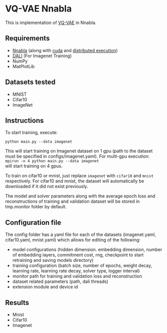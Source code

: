 # VQ-VAE Nnabla

This is implementation of [VQ-VAE](https://arxiv.org/abs/1711.00937) in Nnabla. 

## Requirements

- [Nnabla](https://nnabla.readthedocs.io/en/latest/python/install_on_linux.html#installation) (along with [cuda](https://nnabla.readthedocs.io/en/latest/python/pip_installation_cuda.html#pip-installation-cuda) and [distributed execution](https://nnabla.readthedocs.io/en/latest/python/pip_installation_cuda.html#pip-installation-distributed))
- [DALI](https://docs.nvidia.com/deeplearning/sdk/dali-developer-guide/docs/quickstart.html) (For Imagenet Training)
- NumPy
- MatPlotLib

## Datasets tested

- MNIST
- Cifar10
- ImageNet

## Instructions

To start training, execute:  

`python main.py --data imagenet`     

 This will start training on Imagenet dataset on 1 gpu (path to the dataset must be specified in configs/imagenet.yaml). For multi-gpu execution:
 `mpirun -n 4 python main.py --data imagenet`    
 will start training on 4 gpus.

To train on cifar10 or mnist, just replace `imagenet` with `cifar10` and `mnist` respectively. For cifar10 and mnist, the dataset will automatically be downloaded if 
it did not exist previously.

The model and solver parameters along with the average epoch loss and reconstructions of training and validation dataset will be 
stored in tmp.monitor folder by default. 

## Configuration file

The config folder has a yaml file for each of the datasets (imagenet.yaml, cifar10.yaml, mnist.yaml) which allows for editing of the following: 
- model configurations (hidden dimension. embedding dimension, number of embedding layers, commitment cost, rng, 
checkpoint to start retraining and saving models directory)
- training configuration (batch size, number of epochs, weight decay, learning rate, learning rate decay, solver type, 
logger interval)
- monitor path for training and validation loss and reconstruction
- dataset related parameters (path, dali threads)
- extension module and device id

## Results

- Mnist
- Cifar10
- Imagenet
